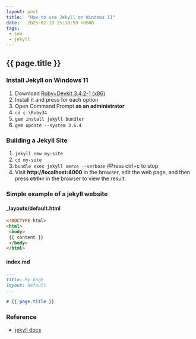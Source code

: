 ```yaml
---
layout: post
title:  "How to use Jekyll on Windows 11"
date:   2025-02-18 15:18:59 +0800
tags: 
 - seo
 - jekyll
---
```

## {{ page.title }}

### Install Jekyll on Windows 11
1. Download [Ruby+Devkit 3.4.2-1 (x86)](https://rubyinstaller.org/downloads/)
2. Install it and press **<ENTER>** for each option
3. Open Command Prompt **as an administrator**
4. `cd c:\Ruby34`
5. `gem install jekyll bundler`
6. `gem update --system 3.6.4`

### Building a Jekyll Site
1. `jekyll new my-site`
2. `cd my-site`
3. `bundle exec jekyll serve --verbose` #Press ctrl+c to stop
4. Visit **http://localhost:4000** in the browser, edit the web page, and then press **ctrl+r** in the browser to view the result.

### Simple example of a jekyll website
#### _layouts/default.html
```html
<!DOCTYPE html>
<html>
 <body>
 {{ content }}
 </body>
</html>
```

#### index.md
```md
---
title: My page
layout: default
---

# {{ page.title }}
```

### Reference
- [jekyll docs](https://jekyllrb.com/docs/)
